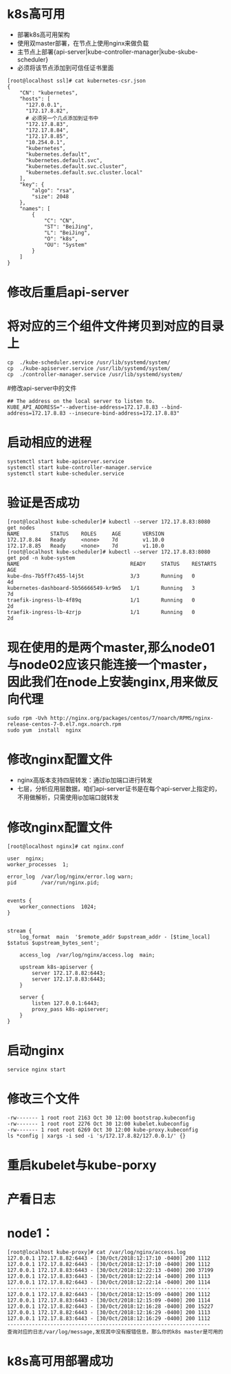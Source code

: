 # k8s高可用
- 部署k8s高可用架构
- 使用双master部署，在节点上使用nginx来做负载
- 主节点上部署{api-server|kube-controller-manager|kube-skube-scheduler}
- 必须将该节点添加到可信任证书里面
```shell
[root@localhost ssl]# cat kubernetes-csr.json 
{
    "CN": "kubernetes",
    "hosts": [
      "127.0.0.1",
      "172.17.8.82",
      # 必须另一个几点添加到证书中
      "172.17.8.83",
      "172.17.8.84",
      "172.17.8.85",
      "10.254.0.1",
      "kubernetes",
      "kubernetes.default",
      "kubernetes.default.svc",
      "kubernetes.default.svc.cluster",
      "kubernetes.default.svc.cluster.local"
    ],
    "key": {
        "algo": "rsa",
        "size": 2048
    },
    "names": [
        {
            "C": "CN",
            "ST": "BeiJing",
            "L": "BeiJing",
            "O": "k8s",
            "OU": "System"
        }
    ]
}
```
 # 修改后重启api-server
 #  将对应的三个组件文件拷贝到对应的目录上
 ```shell
 cp  ./kube-scheduler.service /usr/lib/systemd/system/
 cp  ./kube-apiserver.service /usr/lib/systemd/system/
 cp  ./controller-manager.service /usr/lib/systemd/system/
 ```
 #修改api-server中的文件
```shell
## The address on the local server to listen to.
KUBE_API_ADDRESS="--advertise-address=172.17.8.83 --bind-address=172.17.8.83 --insecure-bind-address=172.17.8.83"
```
# 启动相应的进程
```shell
systemctl start kube-apiserver.service
systemctl start kube-controller-manager.service
systemctl start kube-scheduler.service
```
# 验证是否成功
```shell
[root@localhost kube-scheduler]# kubectl --server 172.17.8.83:8080  get nodes
NAME          STATUS    ROLES     AGE       VERSION
172.17.8.84   Ready     <none>    7d        v1.10.0
172.17.8.85   Ready     <none>    7d        v1.10.0
[root@localhost kube-scheduler]# kubectl --server 172.17.8.83:8080  get pod -n kube-system
NAME                                    READY     STATUS    RESTARTS   AGE
kube-dns-7b5ff7c455-l4j5t               3/3       Running   0          4d
kubernetes-dashboard-5b56666549-kr9m5   1/1       Running   3          7d
traefik-ingress-lb-4f89q                1/1       Running   0          2d
traefik-ingress-lb-4zrjp                1/1       Running   0          2d
```

# 现在使用的是两个master,那么node01与node02应该只能连接一个master，因此我们在node上安装nginx,用来做反向代理
```shell
sudo rpm -Uvh http://nginx.org/packages/centos/7/noarch/RPMS/nginx-release-centos-7-0.el7.ngx.noarch.rpm
sudo yum  install  nginx
```
# 修改nginx配置文件
- nginx高版本支持四层转发：通过ip加端口进行转发
- 七层，分析应用层数据，咱们api-server证书是在每个api-server上指定的，不用做解析，只需使用ip加端口就转发

# 修改nginx配置文件
```shell
[root@localhost nginx]# cat nginx.conf 

user  nginx;
worker_processes  1;

error_log  /var/log/nginx/error.log warn;
pid        /var/run/nginx.pid;


events {
    worker_connections  1024;
}


stream {
    log_format  main  '$remote_addr $upstream_addr - [$time_local] $status $upstream_bytes_sent';

    access_log  /var/log/nginx/access.log  main;

    upstream k8s-apiserver {
        server 172.17.8.82:6443;
        server 172.17.8.83:6443;
    }

    server {
        listen 127.0.0.1:6443;
        proxy_pass k8s-apiserver;
    }
}
```

# 启动nginx

```
service nginx start
```

# 修改三个文件
```shell
-rw------- 1 root root 2163 Oct 30 12:00 bootstrap.kubeconfig
-rw------- 1 root root 2276 Oct 30 12:00 kubelet.kubeconfig
-rw------- 1 root root 6269 Oct 30 12:00 kube-proxy.kubeconfig
ls *config | xargs -i sed -i 's/172.17.8.82/127.0.0.1/' {}
```

# 重启kubelet与kube-porxy
# 产看日志
# node1：
```shell
[root@localhost kube-proxy]# cat /var/log/nginx/access.log 
127.0.0.1 172.17.8.82:6443 - [30/Oct/2018:12:17:10 -0400] 200 1112
127.0.0.1 172.17.8.82:6443 - [30/Oct/2018:12:17:10 -0400] 200 1112
127.0.0.1 172.17.8.83:6443 - [30/Oct/2018:12:22:13 -0400] 200 37199
127.0.0.1 172.17.8.83:6443 - [30/Oct/2018:12:22:14 -0400] 200 1113
127.0.0.1 172.17.8.82:6443 - [30/Oct/2018:12:22:14 -0400] 200 1114
------------------------------------------------------------------
127.0.0.1 172.17.8.82:6443 - [30/Oct/2018:12:15:09 -0400] 200 1112
127.0.0.1 172.17.8.83:6443 - [30/Oct/2018:12:15:09 -0400] 200 1114
127.0.0.1 172.17.8.82:6443 - [30/Oct/2018:12:16:28 -0400] 200 15227
127.0.0.1 172.17.8.82:6443 - [30/Oct/2018:12:16:29 -0400] 200 1113
127.0.0.1 172.17.8.83:6443 - [30/Oct/2018:12:16:29 -0400] 200 1112
------------------------------------------------------------------
查询对应的日志/var/log/message,发现其中没有报错信息，那么你的k8s master是可用的
```

# k8s高可用部署成功







 
 
 
 
 
 
 
 
 
 
 
 


